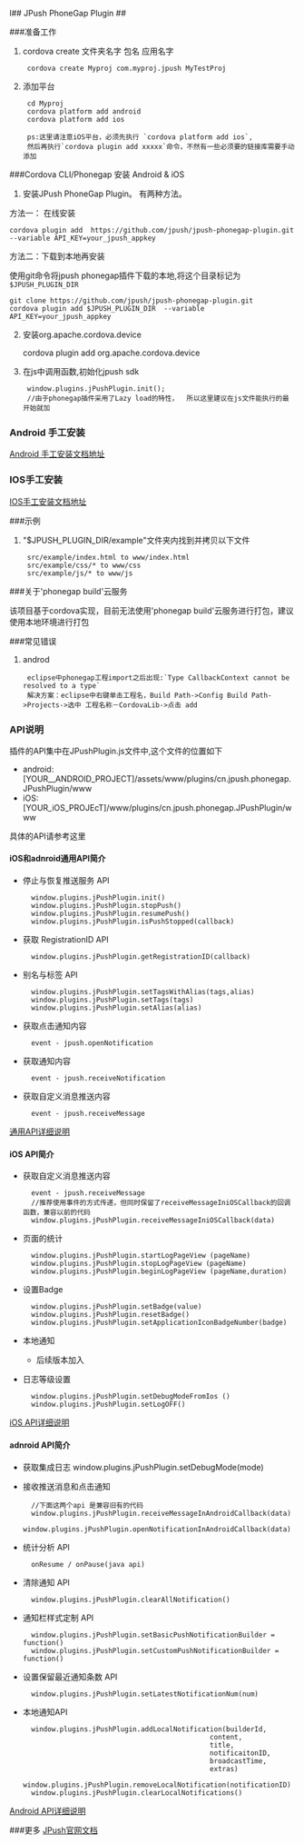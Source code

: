 l## JPush PhoneGap Plugin ##


###准备工作

1. cordova create 文件夹名字 包名 应用名字

		cordova create Myproj com.myproj.jpush MyTestProj
		
2. 添加平台

		cd Myproj 
		cordova platform add android  
		cordova platform add ios

		ps:这里请注意iOS平台，必须先执行 `cordova platform add ios`,
		然后再执行`cordova plugin add xxxxx`命令，不然有一些必须要的链接库需要手动添加
		

###Cordova CLI/Phonegap 安装 Android & iOS

1.  安装JPush PhoneGap Plugin。 有两种方法。

方法一： 在线安装

    cordova plugin add  https://github.com/jpush/jpush-phonegap-plugin.git --variable API_KEY=your_jpush_appkey  

方法二：下载到本地再安装

使用git命令将jpush phonegap插件下载的本地,将这个目录标记为`$JPUSH_PLUGIN_DIR`


    git clone https://github.com/jpush/jpush-phonegap-plugin.git
    cordova plugin add $JPUSH_PLUGIN_DIR  --variable API_KEY=your_jpush_appkey



2.  安装org.apache.cordova.device

    cordova plugin add org.apache.cordova.device


3. 在js中调用函数,初始化jpush sdk

        window.plugins.jPushPlugin.init();	
        //由于phonegap插件采用了Lazy load的特性，	所以这里建议在js文件能执行的最开始就加


### Android 手工安装

[Android 手工安装文档地址](document/Android_handle_install.md)
	

### IOS手工安装

[IOS手工安装文档地址](document/iOS_handle_install.md)


###示例

1. "$JPUSH_PLUGIN_DIR/example"文件夹内找到并拷贝以下文件

		src/example/index.html to www/index.html
		src/example/css/* to www/css
		src/example/js/* to www/js

###关于'phonegap build'云服务

该项目基于cordova实现，目前无法使用'phonegap build'云服务进行打包，建议使用本地环境进行打包

###常见错误
1. androd

		eclipse中phonegap工程import之后出现:`Type CallbackContext cannot be resolved to a type`
		解决方案：eclipse中右键单击工程名，Build Path->Config Build Path->Projects->选中 工程名称－CordovaLib->点击 add

### API说明

插件的API集中在JPushPlugin.js文件中,这个文件的位置如下

*  android:[YOUR__ANDROID_PROJECT]/assets/www/plugins/cn.jpush.phonegap.JPushPlugin/www
*  iOS:[YOUR_iOS_PROJEcT]/www/plugins/cn.jpush.phonegap.JPushPlugin/www

具体的API请参考这里

#### iOS和adnroid通用API简介

+ 停止与恢复推送服务 API
		
		window.plugins.jPushPlugin.init()
		window.plugins.jPushPlugin.stopPush()
		window.plugins.jPushPlugin.resumePush()
		window.plugins.jPushPlugin.isPushStopped(callback)


+ 获取 RegistrationID API

		window.plugins.jPushPlugin.getRegistrationID(callback)
		
+ 别名与标签 API
	
		window.plugins.jPushPlugin.setTagsWithAlias(tags,alias)
		window.plugins.jPushPlugin.setTags(tags)
		window.plugins.jPushPlugin.setAlias(alias)
+ 获取点击通知内容
		
		event - jpush.openNotification
+ 获取通知内容
		
		event - jpush.receiveNotification

+ 获取自定义消息推送内容

		event - jpush.receiveMessage


[通用API详细说明](document/Common_detail_api.md)

#### iOS API简介

+ 获取自定义消息推送内容

		event - jpush.receiveMessage
		//推荐使用事件的方式传递，但同时保留了receiveMessageIniOSCallback的回调函数，兼容以前的代码
		window.plugins.jPushPlugin.receiveMessageIniOSCallback(data)
		
+ 页面的统计
	
		window.plugins.jPushPlugin.startLogPageView (pageName)
		window.plugins.jPushPlugin.stopLogPageView (pageName)
		window.plugins.jPushPlugin.beginLogPageView (pageName,duration)
+ 设置Badge

		window.plugins.jPushPlugin.setBadge(value)
		window.plugins.jPushPlugin.resetBadge()
		window.plugins.jPushPlugin.setApplicationIconBadgeNumber(badge)
+ 本地通知

	+ 后续版本加入
		
+ 日志等级设置
	
		window.plugins.jPushPlugin.setDebugModeFromIos ()
		window.plugins.jPushPlugin.setLogOFF()
		
		
[iOS API详细说明](document/iOS_detail_api.md)


#### adnroid API简介
		
+ 获取集成日志
		window.plugins.jPushPlugin.setDebugMode(mode)

+ 接收推送消息和点击通知
		
		//下面这两个api 是兼容旧有的代码
		window.plugins.jPushPlugin.receiveMessageInAndroidCallback(data)
		window.plugins.jPushPlugin.openNotificationInAndroidCallback(data)

+ 统计分析 API

		onResume / onPause(java api)
			
+ 清除通知 API

		window.plugins.jPushPlugin.clearAllNotification()

+ 通知栏样式定制 API

		window.plugins.jPushPlugin.setBasicPushNotificationBuilder = function()
		window.plugins.jPushPlugin.setCustomPushNotificationBuilder = function()

+ 设置保留最近通知条数 API
		
		window.plugins.jPushPlugin.setLatestNotificationNum(num)
		
+ 本地通知API
		
		window.plugins.jPushPlugin.addLocalNotification(builderId,
												    content,
												    title,
												    notificaitonID,
												    broadcastTime,
											 	    extras)
		window.plugins.jPushPlugin.removeLocalNotification(notificationID)
		window.plugins.jPushPlugin.clearLocalNotifications()

[Android API详细说明](document/Android_detail_api.md)

###更多
 [JPush官网文档](http://docs.jpush.io/)